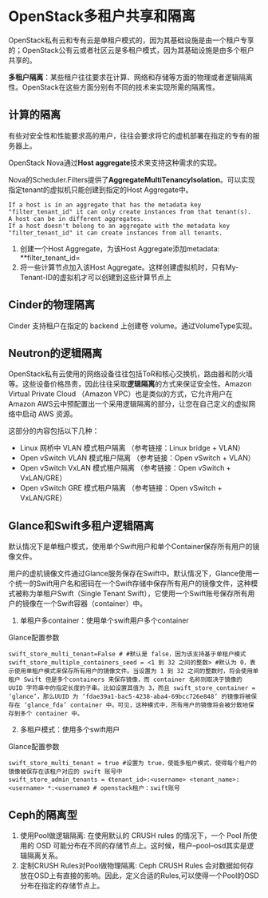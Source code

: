 # OpenStack多租户共享和隔离
OpenStack私有云和专有云是单租户模式的，因为其基础设施是由一个租户专享的；OpenStack公有云或者社区云是多租户模式，因为其基础设施是由多个租户共享的。

**多租户隔离**：某些租户往往要求在计算、网络和存储等方面的物理或者逻辑隔离性。OpenStack在这些方面分别有不同的技术来实现所需的隔离性。

## 计算的隔离
有些对安全性和性能要求高的用户，往往会要求将它的虚机部署在指定的专有的服务器上。

OpenStack Nova通过**Host aggregate**技术来支持这种需求的实现。

Nova的Scheduler.Filters提供了**AggregateMultiTenancyIsolation**。可以实现指定tenant的虚拟机只能创建到指定的Host Aggregate中。

``` text
If a host is in an aggregate that has the metadata key "filter_tenant_id" it can only create instances from that tenant(s).
A host can be in different aggregates.
If a host doesn't belong to an aggregate with the metadata key "filter_tenant_id" it can create instances from all tenants.
```

1. 创建一个Host Aggregate，为该Host Aggregate添加metadata: **filter_tenant_id=<My-Tenant-ID>
2. 将一些计算节点加入该Host Aggregate。这样创建虚拟机时，只有My-Tenant-ID的虚拟机才可以创建到这些计算节点上

## Cinder的物理隔离

Cinder 支持租户在指定的 backend 上创建卷 volume。通过VolumeType实现。

## Neutron的逻辑隔离
OpenStack私有云使用的网络设备往往包括ToR和核心交换机，路由器和防火墙等。这些设备价格昂贵，因此往往采取**逻辑隔离**的方式来保证安全性。Amazon Virtual Private Cloud （Amazon VPC）也是类似的方式，它允许用户在Amazon AWS云中预配置出一个采用逻辑隔离的部分，让您在自己定义的虚拟网络中启动 AWS 资源。

这部分的内容包括以下几种：
* Linux 网桥中 VLAN 模式租户隔离 （参考链接：Linux bridge + VLAN）
* Open vSwitch VLAN 模式租户隔离 （参考链接：Open vSwitch + VLAN）
* Open vSwitch VxLAN 模式租户隔离 （参考链接：Open vSwitch + VxLAN/GRE）
* Open vSwitch GRE 模式租户隔离  （参考链接：Open vSwitch + VxLAN/GRE）

## Glance和Swift多租户逻辑隔离
默认情况下是单租户模式，使用单个Swift用户和单个Container保存所有用户的镜像文件。

用户的虚机镜像文件通过Glance服务保存在Swift中。默认情况下，Glance使用一个统一的Swift用户名和密码在一个Swift存储中保存所有用户的镜像文件，这种模式被称为单租户Swift（Single Tenant Swift），它使用一个Swift账号保存所有用户的镜像在一个Swift容器（container）中。

1. 单租户多container：使用单个swift用户多个container

Glance配置参数

``` text
swift_store_multi_tenant=False # #默认是 false，因为该支持基于单租户模式
swift_store_multiple_containers_seed = <1 到 32 之间的整数> #默认为 0，表示使用单租户模式来保存所有用户的镜像文件。当设置为 1 到 32 之间的整数时，将会使用单租户 Swift 但是多个containers 来保存镜像，而 container 名称则取决于镜像的 UUID 字符串中的指定长度的子串。比如设置其值为 3，而且 swift_store_container = ‘glance’，那么UUID 为 ‘fdae39a1-bac5-4238-aba4-69bcc726e848’ 的镜像将被保存在 ‘glance_fda’ container 中。可见，这种模式中，所有用户的镜像将会被分散地保存到多个 container 中。
```

2. 多租户模式：使用多个swift用户

Glance配置参数

``` text
swift_store_multi_tenant = true #设置为 true，使能多租户模式，使得每个租户的镜像被保存在该租户对应的 swift 账号中 
swift_store_admin_tenants = 《tenant_id>:<username> <tenant_name>:<username> *:<username》 # openstack租户：swift账号
```

## Ceph的隔离型

1. 使用Pool做逻辑隔离: 在使用默认的 CRUSH rules 的情况下，一个 Pool 所使用的 OSD 可能分布在不同的存储节点上。这时候，租户–pool–osd其实是逻辑隔离关系。
2. 定制CRUSH Rules对Pool做物理隔离: Ceph CRUSH Rules 会对数据如何存放在OSD上有直接的影响。因此，定义合适的Rules,可以使得一个Pool的OSD分布在指定的存储节点上。